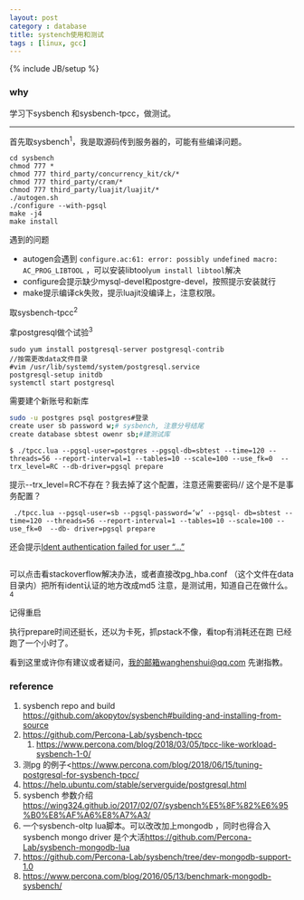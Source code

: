 ```yaml
---
layout: post
category : database
title: systench使用和测试
tags : [linux, gcc]
---
```

{% include JB/setup %}

### why 

学习下sysbench 和sysbench-tpcc，做测试。

---

首先取sysbench<sup>1</sup>，我是取源码传到服务器的，可能有些编译问题。

 ```
cd sysbench
chmod 777 *
chmod 777 third_party/concurrency_kit/ck/*
chmod 777 third_party/cram/*
chmod 777 third_party/luajit/luajit/*
./autogen.sh    
./configure --with-pgsql
make -j4
make install
 ```

遇到的问题

- autogen会遇到 `configure.ac:61: error: possibly undefined macro: AC_PROG_LIBTOOL` ，可以安装libtool`yum install libtool`解决
- configure会提示缺少mysql-devel和postgre-devel，按照提示安装就行
- make提示编译ck失败，提示luajit没编译上，注意权限。

取sysbench-tpcc<sup>2</sup>

拿postgresql做个试验<sup>3</sup>

```shell
sudo yum install postgresql-server postgresql-contrib
//按需更改data文件目录
#vim /usr/lib/systemd/system/postgresql.service
postgresql-setup initdb
systemctl start postgresql
```

需要建个新账号和新库 

 ```bash
sudo -u postgres psql postgres#登录
create user sb password w;# sysbench, 注意分号结尾
create database sbtest owenr sb;#建测试库
 ```



```shell
$ ./tpcc.lua --pgsql-user=postgres --pgsql-db=sbtest --time=120 --threads=56 --report-interval=1 --tables=10 --scale=100 --use_fk=0  --trx_level=RC --db-driver=pgsql prepare
```

提示--trx_level=RC不存在？我去掉了这个配置，注意还需要密码// 这个是不是事务配置？

```shell
 ./tpcc.lua --pgsql-user=sb --pgsql-password=‘w’ --pgsql- db=sbtest --time=120 --threads=56 --report-interval=1 --tables=10 --scale=100 --use_fk=0  --db- driver=pgsql prepare
```

还会提示[Ident authentication failed for user “…”](https://serverfault.com/questions/406606/postgres-error-message-fatal-ident-authentication-failed-for-user) 

```

```

可以点击看stackoverflow解决办法，或者直接改pg_hba.conf （这个文件在data目录内）把所有ident认证的地方改成md5 注意，是测试用，知道自己在做什么。<sup>4</sup>

记得重启

执行prepare时间还挺长，还以为卡死，抓pstack不像，看top有消耗还在跑 已经跑了一个小时了。





看到这里或许你有建议或者疑问，我的邮箱wanghenshui@qq.com 先谢指教。

### reference

1. sysbench repo and build https://github.com/akopytov/sysbench#building-and-installing-from-source
2. <https://github.com/Percona-Lab/sysbench-tpcc>
   1. <https://www.percona.com/blog/2018/03/05/tpcc-like-workload-sysbench-1-0/>
3. 测pg 的例子<https://www.percona.com/blog/2018/06/15/tuning-postgresql-for-sysbench-tpcc/
4. <https://help.ubuntu.com/stable/serverguide/postgresql.html>
5. sysbench 参数介绍 <https://wing324.github.io/2017/02/07/sysbench%E5%8F%82%E6%95%B0%E8%AF%A6%E8%A7%A3/>
6. 一个sysbench-oltp lua脚本。可以改改加上mongodb ，同时也得合入 sysbench mongo driver 是个大活<https://github.com/Percona-Lab/sysbench-mongodb-lua>
7. <https://github.com/Percona-Lab/sysbench/tree/dev-mongodb-support-1.0>
8. <https://www.percona.com/blog/2016/05/13/benchmark-mongodb-sysbench/>
